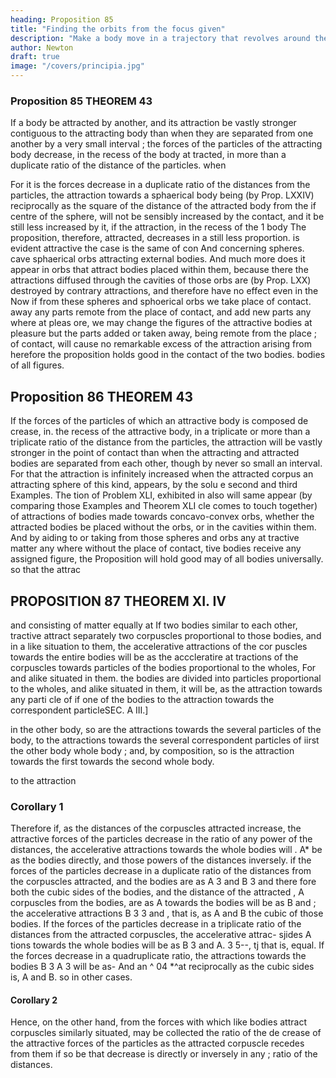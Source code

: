 ```yaml
---
heading: Proposition 85
title: "Finding the orbits from the focus given"
description: "Make a body move in a trajectory that revolves around the center of force in the same way as another body in the same trajectory at rest"
author: Newton
draft: true
image: "/covers/principia.jpg"
---
```




### Proposition 85 THEOREM 43

If a body be attracted by another, and its attraction be vastly stronger contiguous to the attracting body than when they are separated from one another by a very small interval ; the forces of the particles of the attracting body decrease, in the recess of the body at tracted, in more than a duplicate ratio of the distance of the particles.
when 

For it is the forces decrease in a duplicate ratio of the distances from the
particles, the attraction towards a sphaerical body being (by Prop. LXXIV)
reciprocally as the square of the distance of the attracted body from the
if
centre of the sphere, will not be sensibly increased by the contact,
and
it
be
still less
increased by
it,
if the attraction, in the recess of the
1
body
The proposition, therefore,
attracted, decreases in a still less proportion.
is evident
attractive
the
case is the same of con
And
concerning
spheres.
cave sphaerical orbs attracting external bodies.
And much more does it
appear in orbs that attract bodies placed within them, because there the
attractions diffused through the cavities of those orbs are (by Prop. LXX)
destroyed by contrary attractions, and therefore have no effect even in the
Now if from these spheres and sphoerical orbs we take
place of contact.
away any parts remote from the place of contact, and add new parts any
where at pleas ore, we may change the figures of the attractive bodies at
pleasure but the parts added or taken away, being remote from the place
;
of contact, will cause no remarkable excess of the attraction arising from
herefore the proposition holds good in
the contact of the two bodies.
bodies of all figures.


## Proposition 86 THEOREM 43

If the forces of the particles of which an attractive body is composed de
crease, in. the recess of the attractive body, in a triplicate or more than
a
triplicate ratio of the distance from the particles, the attraction will
be vastly stronger in the point of contact than when the attracting and
attracted bodies are separated
from
each other, though by never so
small an interval.
For that the
attraction
is infinitely
increased
when
the attracted corpus
an attracting sphere of this kind, appears, by the solu
e second and third Examples.
The
tion of Problem XLI, exhibited in
also
will
same
appear (by comparing those Examples and Theorem XLI
cle
comes
to touch
together) of attractions of bodies made towards concavo-convex orbs, whether
the attracted bodies be placed without the orbs, or in the cavities within
them. And by aiding to or taking from those spheres and orbs any at
tractive matter any where without the place of contact,
tive bodies receive any assigned figure, the Proposition will hold good
may
of all bodies universally.
so that the attrac

## PROPOSITION 87 THEOREM XI. IV

and consisting of matter equally at
If two bodies similar to each other,
tractive attract separately two corpuscles proportional to those bodies,
and in a like situation to them, the accelerative attractions of the cor
puscles towards the entire bodies will be as the acccleratire at tractions
of the corpuscles towards particles of the bodies proportional to the
wholes,
For
and
alike situated in them.
the bodies are divided into particles proportional to the wholes,
and alike situated in them, it will be, as the attraction towards any parti
cle of
if
one of the bodies to the attraction towards the correspondent particleSEC.
A III.]

in the other body, so are the attractions towards the several particles of the
body, to the attractions towards the several correspondent particles of
iirst
the other body
whole body
;
and, by composition, so is the attraction towards the first
towards the second whole body.

to the attraction

### Corollary 1

Therefore if, as the distances of the corpuscles attracted increase,
the attractive forces of the particles decrease in the ratio of any power
of the distances, the accelerative attractions towards the whole bodies will
.
A*
be as the bodies directly, and those powers of the distances inversely.
if the forces of the particles decrease in a duplicate ratio of the distances
from the corpuscles attracted, and the bodies are as A 3 and B 3 and there
fore both the cubic sides of the bodies, and the distance of the attracted
,
A
corpuscles from the bodies, are as
A
towards the bodies will be as
B
and
;
the accelerative attractions
B 3
3
and
,
that
is,
as
A
and
B
the cubic
of those bodies. If the forces of the particles decrease in a triplicate
ratio of the distances from the attracted corpuscles, the accelerative attrac-
sjides
A
tions towards the whole bodies will be as
B
3
and
A.
3
5--,
tj
that
is,
equal.
If the
forces decrease in a quadruplicate ratio, the attractions towards the bodies
B 3
A 3
will be as-
And
an ^
04 *^at
reciprocally as the cubic sides
is,
A
and B.
so in other cases.


#### Corollary 2

Hence, on the other hand, from the forces with which like bodies
attract corpuscles similarly situated, may be collected the ratio of the de
crease of the attractive forces of the particles as the attracted corpuscle
recedes from them
if so be that decrease is
directly or inversely in any
;
ratio of the distances.


